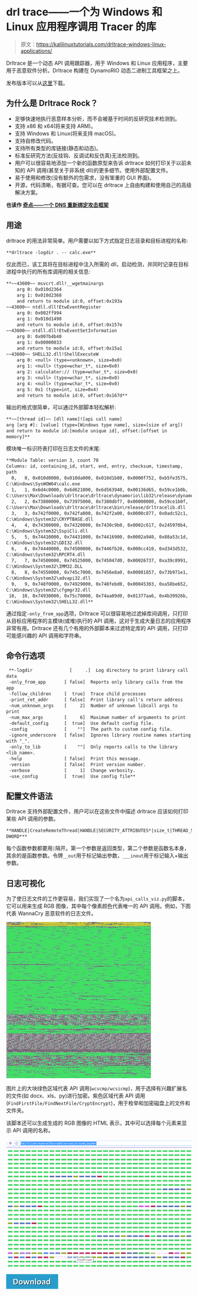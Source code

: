 # drl trace——一个为 Windows 和 Linux 应用程序调用 Tracer 的库

> 原文：<https://kalilinuxtutorials.com/drltrace-windows-linux-applications/>

Drltrace 是一个动态 API 调用跟踪器，用于 Windows 和 Linux 应用程序，主要用于恶意软件分析。Drltrace 构建在 DynamoRIO 动态二进制工具框架之上。

发布版本可以从[这里](https://github.com/mxmssh/drltrace/releases)下载。

## 为什么是 Drltrace Rock？

*   足够快速地执行恶意样本分析，而不会被基于时间的反研究技术检测到。
*   支持 x86 和 x64(将来支持 ARM)。
*   支持 Windows 和 Linux(将来支持 macOS)。
*   支持自修改代码。
*   支持所有类型的库链接(静态和动态)。
*   标准反研究方法(反挂钩、反调试和反仿真)无法检测到。
*   用户可以很容易地添加一个新的函数原型来告诉 drltrace 如何打印关于以前未知的 API 调用(甚至关于非系统 dll)的更多细节。使用外部配置文件。
*   易于使用和修改(没有额外的包需求，没有笨重的 GUI 界面)。
*   开源，代码清晰，有据可查。您可以在 drltrace 上自由构建和使用自己的高级解决方案。

**也读作 [奇点——一个 DNS 重新绑定攻击框架](https://kalilinuxtutorials.com/singularity-dns-rebinding-attack/)**

## **用途**

drltrace 的用法非常简单。用户需要以如下方式指定日志目录和目标进程的名称:

```
**drltrace -logdir . -- calc.exe** 
```

仅此而已，该工具将在目标进程中注入所需的 dll，启动检测，并同时记录在目标进程中执行的所有库调用的相关信息:

```
**~~43600~~ msvcrt.dll!__wgetmainargs
    arg 0: 0x010d2364
    arg 1: 0x010d2368
    and return to module id:0, offset:0x193a
~~43600~~ ntdll.dll!EtwEventRegister
    arg 0: 0x002ff994
    arg 1: 0x010d1490
    and return to module id:0, offset:0x157e
~~43600~~ ntdll.dll!EtwEventSetInformation
    arg 0: 0x007b4b40
    arg 1: 0x00000033
    and return to module id:0, offset:0x15a1
~~43600~~ SHELL32.dll!ShellExecuteW
    arg 0: <null> (type=<unknown>, size=0x0)
    arg 1: <null> (type=wchar_t*, size=0x0)
    arg 2: calculator:// (type=wchar_t*, size=0x0)
    arg 3: <null> (type=wchar_t*, size=0x0)
    arg 4: <null> (type=wchar_t*, size=0x0)
    arg 5: 0x1 (type=int, size=0x4)
    and return to module id:0, offset:0x167d** 
```

输出的格式很简单，可以通过外部脚本轻松解析:

```
**~~[thread id]~~ [dll name]![api call name]
arg [arg #]: [value] (type=[Windows type name], size=[size of arg])
and return to module id:[module unique id], offset:[offset in memory]** 
```

模块唯一标识符表打印在日志文件的末尾:

```
**Module Table: version 3, count 70
Columns: id, containing_id, start, end, entry, checksum, timestamp, path
  0,   0, 0x010d0000, 0x010da000, 0x010d1b80, 0x0000f752, 0xb5fe3575,  C:\Windows\SysWOW64\calc.exe
  1,   1, 0x6d4c0000, 0x6d621000, 0x6d563940, 0x00136d65, 0x59ce1b0b,  C:\Users\Max\Downloads\drltrace\drltrace\dynamorio\lib32\release\dynamorio.dll
  2,   2, 0x73800000, 0x73975000, 0x7380dbf7, 0x00000000, 0x59ce1b0f,  C:\Users\Max\Downloads\drltrace\drltrace\bin\release/drltracelib.dll
  3,   3, 0x742f0000, 0x742fa000, 0x742f2a00, 0x0000c877, 0x0adc52c1,  C:\Windows\System32\CRYPTBASE.dll
  4,   4, 0x74300000, 0x74320000, 0x7430c9b0, 0x0002c617, 0x245970b4,  C:\Windows\System32\SspiCli.dll
  5,   5, 0x74410000, 0x74431000, 0x74416900, 0x0002a940, 0x88a53c1d,  C:\Windows\System32\GDI32.dll
  6,   6, 0x74440000, 0x74500000, 0x7446fb20, 0x000cc410, 0xd343d532,  C:\Windows\System32\RPCRT4.dll
  7,   7, 0x74500000, 0x74525000, 0x745047d0, 0x00026737, 0xa39c8991,  C:\Windows\System32\IMM32.DLL
  8,   8, 0x74550000, 0x745c7000, 0x7456e8a0, 0x00081857, 0x73b971e1,  C:\Windows\System32\advapi32.dll
  9,   9, 0x748f0000, 0x74929000, 0x748febd0, 0x00045303, 0xa58be652,  C:\Windows\System32\cfgmgr32.dll
 10,  10, 0x74930000, 0x75c78000, 0x74aa09d0, 0x01377aa6, 0x4b39926b,  C:\Windows\System32\SHELL32.dll** 
```

通过指定`-only_from_app`选项，Drltrace 可以很容易地过滤掉库间调用，只打印从目标应用程序的主模块(或堆)执行的 API 调用，这对于生成大量日志的应用程序非常有用。Drltrace 还有几个有用的外部脚本来过滤特定库的 API 调用，只打印可能感兴趣的 API 调用和字符串。

## **命令行选项**

```
 **-logdir              [     .]  Log directory to print library call data
 -only_from_app       [ false]  Reports only library calls from the app
 -follow_children     [  true]  Trace child processes
 -print_ret_addr      [ false]  Print library call's return address
 -num_unknown_args    [     2]  Number of unknown libcall args to print
 -num_max_args        [     6]  Maximum number of arguments to print
 -default_config      [  true]  Use default config file.
 -config              [    ""]  The path to custom config file.
 -ignore_underscore   [ false]  Ignores library routine names starting with "_".
 -only_to_lib         [    ""]  Only reports calls to the library <lib_name>.
 -help                [ false]  Print this message.
 -version             [ false]  Print version number.
 -verbose             [     1]  Change verbosity.
 -use_config          [  true]  Use config file** 
```

## **配置文件语法**

Drltrace 支持外部配置文件，用户可以在这些文件中描述 drltrace 应该如何打印某些 API 调用的参数。

```
**HANDLE|CreateRemoteThread|HANDLE|SECURITY_ATTRIBUTES*|size_t|THREAD_START_ROUTINE*|VOID*|DWORD|__out DWORD*** 
```

每个函数参数都要用`|`隔开。第一个参数是返回类型，第二个参数是函数名本身，其余的是函数参数。令牌`__out`用于标记输出参数，`___inout`用于标记输入+输出参数。

## **日志可视化**

为了使日志文件的工作更容易，我们实现了一个名为`api_calls_viz.py`的脚本，它可以用来生成 RGB 图像，其中每个像素颜色代表唯一的 API 调用。例如，下图代表 WannaCry 恶意软件的日志文件。

![](img//01fce22e69cae31ab63f022e98c72b09.png)

图片上的大块绿色区域代表 API 调用(`wcscmp/wcsicmp`)，用于选择有兴趣扩展名的文件(如 docx、xls、py)进行加密。紫色区域代表 API 调用(`FindFirstFile/FindNextFile/CryptEncrypt`)，用于枚举和加密磁盘上的文件和文件夹。

该脚本还可以生成生成的 RGB 图像的 HTML 表示，其中可以选择每个元素来显示 API 调用的名称。

![](img//d44eb35f2c253217a85325df5caa0d8c.png)

[![](img//d861a9096555aeb1980fc054015933d7.png)](https://github.com/mxmssh/drltrace)